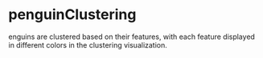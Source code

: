 # penguinClustering
enguins are clustered based on their features, with each feature displayed in different colors in the clustering visualization.
